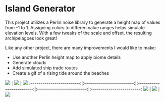 # Island Generator

This project utilizes a Perlin noise library to generate a height map of values from -1 to 1. Assigning colors to differen value ranges helps simulate elevation levels. With a few tweaks of the scale and offset, the resulting archipelagoes look great!

Like any other project, there are many improvements I would like to make:

  * Use another Perlin height map to apply biome details
  * Generate clouds
  * Add simulated ship trade routes
  * Create a gif of a rising tide around the beaches
 
![](https://github.com/erdavids/Island-Generator/blob/master/Examples/Island-1908-w-1500-h-1500.png)  |  ![](https://github.com/erdavids/Island-Generator/blob/master/Examples/Island-20256-w-1500-h-1500.png)  |  ![](https://github.com/erdavids/Island-Generator/blob/master/Examples/Island-38458-w-1500-h-1500.png)
:-------------------------:|:-------------------------:|:-------------------------:|:-------------------------:|:-------------------------:
![](https://github.com/erdavids/Island-Generator/blob/master/Examples/Island-55893-w-1500-h-1500.png)  |  ![](https://github.com/erdavids/Island-Generator/blob/master/Examples/Island-84-w-1500-h-1500.png)  |  ![](https://github.com/erdavids/Island-Generator/blob/master/Examples/Island-9525-w-1500-h-1500.png)
 
